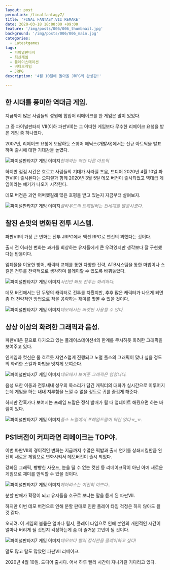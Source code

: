 ```yaml
---
layout: post
permalink: /finalfantagy7/
title: 'FINAL FANTASY.VII REMAKE'
date: 2020-03-18 18:00:00 +09:00
feature: '/img/posts/006/006_thumbnail.jpg'
background: '/img/posts/006/006_main.jpg'
categories:
  - Latestgames
tags:
  - 파이널판타지
  - 최신게임
  - 플레이스테이션
  - 비디오게임
  - JRPG
description: '4월 10일에 돌아올 JRPG의 완성판!'

---
```


## 한 시대를 풍미한 역대급 게임. ##

지금까지 많은 사람들의 성원에 힙입어 리메이크를 한 게임은 많이 있었다. 

그 중 파이널판타지 VII(이하 파판VII)는 그 어떠한 게임보다 무수한 리메이크 요청을 받은 게임 중 하나였다.

2007년, 리메이크 요청에 보답하듯 스퀘어 에닉스(개발사)에서는 신규 아트웍을 발표하며 출시에 대한 기대감을 높였다.

![파이널판타지7 게임 이미지](/img/posts/006/006_1.jpg)*<span style="color:gray">현재와는 약간 다른 아트웍</span>*

하지만 점점 시간은 흐르고 사람들의 기대가 사라질 즈음, 드디어 2020년 4월 10일 파판VII이 출시된다는 오피셜과 함께 2020년 3월 5일 데모 버전이 출시되었고 역대급 게임이라는 얘기가 나오기 시작한다.

데모 버전은 과연 어떠했길래 많은 호평을 받고 있는지 지금부터 살펴보자.

![파이널판타지7 게임 이미지](/img/posts/006/006_2.jpg)*<span style="color:gray">클라우드의 트레일러는 전세계를 열광시켰다.</span>*

## 찰진 손맛의 변화된 전투 시스템. ##

파판VII의 가장 큰 변화는 전투 JRPG에서 액션 RPG로 변신의 꾀했다는 것이다. 

출시 전 이러한 변화는 과거를 회상하는 유저들에게 큰 우려였지만 생각보다 잘 구현했다는 반응이다.

엄폐물을 이용한 방어, 캐릭터 교체를 통한 다양한 전략, ATB시스템을 통한 마법이나 스킬은 전투를 전략적으로 생각하며 플레이할 수 있도록 바꿔놓았다.

![파이널판타지7 게임 이미지](/img/posts/006/006_3.jpg)*<span style="color:gray">사진만 봐도 전투는 화려하다.</span>*

데모 버전에서는 단 두명의 캐릭터로 전투를 치뤘지만, 추후 많은 캐릭터가 나오게 되면 좀 더 전략적인 방법으로 적을 공략하는 재미를 맛볼 수 있을 것이다.

![파이널판타지7 게임 이미지](/img/posts/006/006_4.jpg)*<span style="color:gray">데모에서는 바렛만 사용할 수 있다.</span>*

## 상상 이상의 화려한 그래픽과 음성. ##

파판VII은 끝으로 다가오고 있는 플레이스테이션4의 한계를 무시하듯 화려한 그래픽을 보여주고 있다.

인게임과 컷신은 물 흐르듯 자연스럽게 진행되고 노멀 플스의 그래픽이 맞나 싶을 정도의 화려한 스킬과 마법을 멋지게 보여준다.

![파이널판타지7 게임 이미지](/img/posts/006/006_5.jpg)*<span style="color:gray">데모에서 보여준 그래픽은 엄청나다.</span>*

음성 또한 이동과 전투내내 성우의 목소리가 담긴 캐릭터의 대화가 실시간으로 이루어지는데 게임을 하는 내내 지루함을 느낄 수 없을 정도로 귀를 즐겁게 해준다.

하지만 간혹가다 보여지는 프레임 드랍은 정식 발매가 될 때 업데이트 해줬으면 하는 바램이 있다.

![파이널판타지7 게임 이미지](/img/posts/006/006_6.jpg)*<span style="color:gray">플스 노멀에서 프레임드랍이 약간 있다ㅠ_ㅠ.</span>*

## PS1버전이 커피라면 리메이크는 TOP야. 

이번 파판VII의 경이적인 변화는 지금까지 수많은 떡밥과 출시 연기를 상쇄시킬만큼 완전히 새로운 게임으로 변화시켜서 데모버전이 출시 되었다.

강화된 그래픽, 빵빵한 사운드, 눈을 뗼 수 없는 컷신 등 리메이크작이 아닌 아예 새로운 게임으로 재미를 만끽할 수 있을 것이다.

![파이널판타지7 게임 이미지](/img/posts/006/006_7.jpg)*<span style="color:gray">에어리스는 여전히 이쁘다..</span>*

분할 판매가 확정이 되고 유저들을 호구로 보냐는 말을 듣게 된 파판VII.

하지만 이번 데모 버전으로 인해 분할 판매로 인한 플레이 타임 걱정은 하지 않아도 될 것 같다.

오히려. 이 게임의 볼륨은 얼마나 될지, 플레이 타임으로 인해 본인의 개인적인 시간이 얼마나 버리게 될 것인지 걱정하는게 좀 더 즐거운 고민이 될 것이다.

![파이널판타지7 게임 이미지](/img/posts/006/006_8.jpg)*<span style="color:gray">데모보다 빨리 정식판을 플레이하고 싶다!</span>*

말도 많고 탈도 많았던 파판VII 리메이크.

2020년 4월 10일. 드디어 출시다. 어서 하루 빨리 시간이 지나가길 기다리고 있다.

